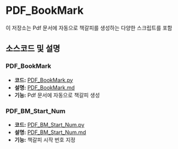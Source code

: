 # PDF_BookMark

이 저장소는 Pdf 문서에 자동으로 책갈피를 생성하는 다양한 스크립트를 포함

## 소스코드 및 설명

### PDF_BookMark

- **코드:** [PDF_BookMark.py](PDF_BookMark.py)
- **설명:** [PDF_BookMark.md](PDF_BookMark.md)
- **기능:** Pdf 문서에 자동으로 책갈피 생성

### PDF_BM_Start_Num

- **코드:** [PDF_BM_Start_Num.py](PDF_BM_Start_Num.py)
- **설명:** [PDF_BM_Start_Num.md](PDF_BM_Start_Num.md)
- **기능:** 책갈피 시작 번호 지정
